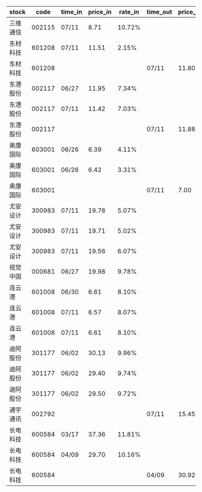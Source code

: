 |stock|code|time_in|price_in|rate_in|time_out|price_out|rate_out|person|
|---|---|---|---|---|---|---|---|---|
|三维通信|002115|07/11|8.71|10.72%||||张浩|
|东材科技|601208|07/11|11.51|2.15%||||王军|
|东材科技|601208||||07/11|11.80|2.21%|王军|
|东港股份|002117|06/27|11.95|7.34%||||张浩|
|东港股份|002117|07/11|11.42|7.03%||||张浩|
|东港股份|002117||||07/11|11.88|14.56%|张浩|
|奥康国际|603001|06/26|6.39|4.11%||||王军|
|奥康国际|603001|06/26|6.42|3.31%||||王军|
|奥康国际|603001||||07/11|7.00|3.21%|王军|
|尤安设计|300983|07/11|19.78|5.07%||||王军|
|尤安设计|300983|07/11|19.71|5.02%||||王军|
|尤安设计|300983|07/11|19.56|6.07%||||王军|
|视觉中国|000681|06/27|19.98|9.78%||||张浩|
|连云港|601008|06/30|6.61|8.10%||||张浩|
|连云港|601008|07/11|6.57|8.07%||||张浩|
|连云港|601008|07/11|6.61|8.10%||||张浩|
|迪阿股份|301177|06/02|30.13|9.96%||||王军|
|迪阿股份|301177|06/02|29.40|9.74%||||王军|
|迪阿股份|301177|06/02|29.50|9.72%||||王军|
|通宇通讯|002792||||07/11|15.45|9.46%|张浩|
|长电科技|600584|03/17|37.36|11.81%||||张浩|
|长电科技|600584|04/09|29.70|10.16%||||张浩|
|长电科技|600584||||04/09|30.92|10.41%|张浩|
